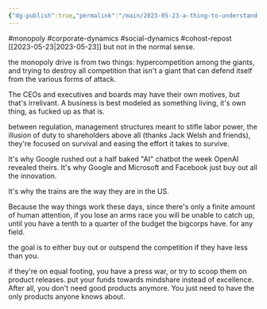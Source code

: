 ```yaml
---
{"dg-publish":true,"permalink":"/main/2023-05-23-a-thing-to-understand-about-post-80s-corporations-even-multinational-ones-is-that-their-ideal-is-a-monopoly/"}
---
```


#monopoly #corporate-dynamics #social-dynamics #cohost-repost
[[2023-05-23\|2023-05-23]]
but not in the normal sense.

the monopoly drive is from two things: hypercompetition among the giants, and trying to destroy all competition that isn't a giant that can defend itself from the various forms of attack.

The CEOs and executives and boards may have their own motives, but that's irrelivant. A business is best modeled as something living, it's own thing, as fucked up as that is.

between regulation, management structures meant to stifle labor power, the illusion of duty to shareholders above all (thanks Jack Welsh and friends), they're focused on survival and easing the effort it takes to survive.

It's why Google rushed out a half baked "AI" chatbot the week OpenAI revealed theirs. It's why Google and Microsoft and Facebook just buy out all the innovation.

It's why the trains are the way they are in the US.

Because the way things work these days, since there's only a finite amount of human attention, if you lose an arms race you will be unable to catch up, until you have a tenth to a quarter of the budget the bigcorps have. for any field.

the goal is to either buy out or outspend the competition if they have less than you.

if they're on equal footing, you have a press war, or try to scoop them on product releases. put your funds towards mindshare instead of excellence. After all, you don't need good products anymore. You just need to have the only products anyone knows about.
